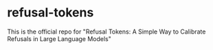 # refusal-tokens
This is the official repo for "Refusal Tokens: A Simple Way to Calibrate Refusals in Large Language Models"
